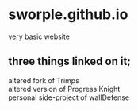 # sworple.github.io
very basic website

## three things linked on it;
altered fork of Trimps <br>
altered version of Progress Knight <br>
personal side-project of wallDefense <br>

